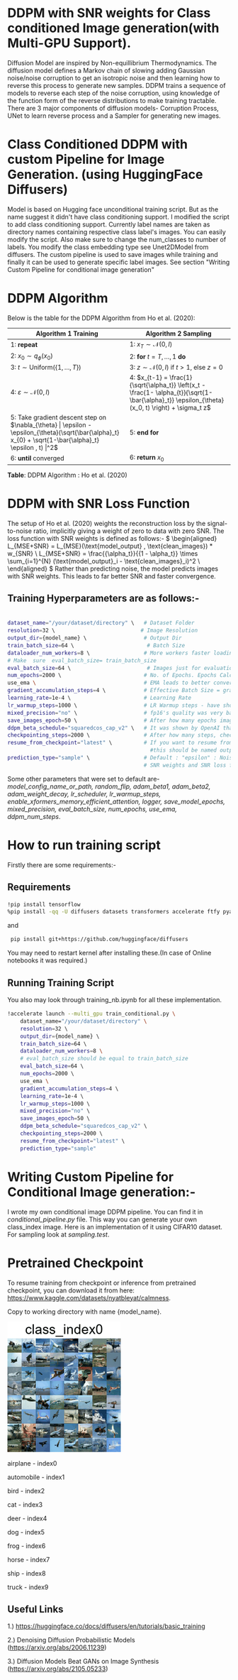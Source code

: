 # DDPM with SNR weights for Class conditioned Image generation(with Multi-GPU Support).

Diffusion Model are inspired by Non-equillibrium Thermodynamics. The diffusion model defines a Markov chain of slowing adding Gaussian noise/noise corruption to get an isotropic noise and then learning how to reverse this process to generate new samples. 
DDPM trains a sequence of  models to reverse each step of the noise corruption, using knowledge of the function form of the reverse distributions to make training tractable. There are 3 major components of diffusion models- Corruption Process, UNet to learn reverse process and a Sampler for generating new images. 


# Class Conditioned DDPM with custom Pipeline for Image Generation. (using HuggingFace Diffusers)

Model is based on Hugging face unconditional training script. But as the name suggest it didn't have class conditioning support. I modified the script to add class conditioning support. Currently label names are taken as directory names containing respective class label's images. You can easily modify the script. Also make sure to change the num_classes to number of labels. You modify the class embedding type see Unet2DModel from diffusers. 
The custom pipeline is used to save images while training and finally it can be used to generate specific label images. See section "Writing Custom Pipeline for conditional image generation"

# DDPM Algorithm

Below is the table for the DDPM Algorithm from Ho et al. (2020):

| **Algorithm 1** Training | **Algorithm 2** Sampling |
|--------------------------|--------------------------|
| 1: **repeat**            | 1: $x_T \sim \mathcal{N}(0,I)$ |
| 2: $x_0 \sim q_\phi(x_0)$ | 2: **for** $t = T, \ldots, 1$ **do** |
| 3: $t \sim \text{Uniform}(\{1, \ldots, T\})$ | 3: $z \sim \mathcal{N}(0,I)$ if $t > 1$, else $z = 0$ |
| 4: $\varepsilon \sim \mathcal{N}(0,I)$ | 4: $x_{t-1} = \frac{1}{\sqrt{\alpha_t}} \left(x_t - \frac{1- \alpha_{t}}{\sqrt{1-\bar{\alpha}_t}} \epsilon_{\theta}(x_0, t) \right) + \sigma_t z$ |
| 5: Take gradient descent step on $\nabla_{\theta} \| \epsilon -\epsilon_{\theta}(\sqrt{\bar{\alpha}_t} x_{0} + \sqrt{1-\bar{\alpha}_t} \epsilon , t) \|^2$ | 5: **end for** |
| 6: **until** converged | 6: **return** $x_0$ |

**Table**: DDPM Algorithm : Ho et al. (2020)



# DDPM with SNR Loss Function


The setup of Ho et al. (2020) weights the reconstruction loss by the signal-to-noise ratio, implicitly giving a weight of zero to data with zero SNR. The loss function with SNR weights is defined as follows:-
$
\begin{aligned}
   L_{MSE+SNR} = L_{MSE}(\text{model\_output} , \text{clean\_images}) * w_{SNR} \\
  L_{MSE+SNR} = \frac{{\alpha_t}}{{1 - \alpha_t}} \times  \sum_{i=1}^{N} (\text{model\_output}_i - \text{clean\_images}_i)^2 \\
\end{aligned}
$
Rather than predicting noise, the model predicts images with SNR weights. This leads to far better SNR and faster convergence.

## Training Hyperparameters are as follows:-  
```bash

dataset_name="/your/dataset/directory" \   # Dataset Folder
resolution=32 \                           # Image Resolution 
output_dir={model_name} \                  # Output Dir 
train_batch_size=64 \                       # Batch Size
dataloader_num_workers=8 \                 # More workers faster loading but more R.A.M. consumption.
# Make  sure  eval_batch_size= train_batch_size
eval_batch_size=64 \                        # Images just for evaluation in logs or save images after specified number of epochs.
num_epochs=2000 \                          # No. of Epochs. Epochs Calculation from step size shown in box.
use_ema \                                  # EMA leads to better convergence and smooth model training.
gradient_accumulation_steps=4 \            # Effective Batch Size = gradient_accumulation_stepss * batch_size (This way Lower VRAM consumption)
learning_rate=1e-4 \                       # Learning Rate
lr_warmup_steps=1000 \                     # LR Warmup steps - have shown better convergence (See learning rate scheduler) 
mixed_precision="no" \                     # fp16's quality was very bad. bf16 is supported by some Nvidia GPU's. If supported please use bf16. Huge GPU memory reduction.
save_images_epoch=50 \                     # After how many epochs images(generated for testing) should be saved.
ddpm_beta_schedule="squaredcos_cap_v2" \   # It was shown by OpenAI that cosine schedulers work better than 'linear'. 
checkpointing_steps=2000 \                 # After how many steps, checkpoints should be saved.(See below to know how to infer number of epochs from checkpoints.)
resume_from_checkpoint="latest" \          # If you want to resume from a given checkpoint (See *Model General Structure.png* for structure). The directory containing 
                                             #this should be named output_dir.
prediction_type="sample" \                 # Default : "epsilon" : Noise Prediction in case DDPM with without SNR.
                                           # SNR weights and SNR loss function used in case of Sample Prediction.(very very crucial).
```


Some other parameters that were set to default are- _model_config_name_or_path, random_flip, adam_beta1, adam_beta2, adam_weight_decay, lr_scheduler, lr_warmup_steps, enable_xformers_memory_efficient_attention, logger, save_model_epochs, mixed_precision, eval_batch_size, num_epochs, use_ema, ddpm_num_steps_. 

# How to run training script
Firstly there are some requirements:-

## Requirements
``` bash
!pip install tensorflow
%pip install -qq -U diffusers datasets transformers accelerate ftfy pyarrow==9.0.0  
```
and 
``` bash
 pip install git+https://github.com/huggingface/diffusers 
 ```
You may need to restart kernel after installing these.(In case of Online notebooks it was required.)
## Running Training Script
You also may look through training_nb.ipynb for all these implementation. 
``` bash
!accelerate launch --multi_gpu train_conditional.py \
    dataset_name="/your/dataset/directory" \  
    resolution=32 \                          
    output_dir={model_name} \                  
    train_batch_size=64 \                      
    dataloader_num_workers=8 \
    # eval_batch_size should be equal to train_batch_size             
    eval_batch_size=64 \                         
    num_epochs=2000 \                          
    use_ema \                                  
    gradient_accumulation_steps=4 \            
    learning_rate=1e-4 \                       
    lr_warmup_steps=1000 \                     
    mixed_precision="no" \                     
    save_images_epoch=50 \                     
    ddpm_beta_schedule="squaredcos_cap_v2" \    
    checkpointing_steps=2000 \                 
    resume_from_checkpoint="latest" \         
    prediction_type="sample"    
```
# Writing Custom Pipeline for Conditional Image generation:-
I wrote my own conditional image DDPM pipeline. You can find it in *conditional_pipeline.py* file. This way you can generate your own class_index image. Here is an implementation of it using CIFAR10 dataset.
For sampling look at *sampling.test*.

# Pretrained Checkpoint
To resume training from checkpoint or inference from pretrained checkpoint, you can download it from here: https://www.kaggle.com/datasets/nyatbleyat/calmness.

Copy to working directory with name {model_name}.



![](grid_images.gif)

airplane - index0 

automobile - index1

bird - index2

cat - index3

deer - index4

dog - index5

frog - index6

horse - index7

ship - index8

truck - index9




## Useful Links
1.) https://huggingface.co/docs/diffusers/en/tutorials/basic_training

2.) Denoising Diffusion Probabilistic Models (https://arxiv.org/abs/2006.11239) 

3.) Diffusion Models Beat GANs on Image Synthesis (https://arxiv.org/abs/2105.05233) 
